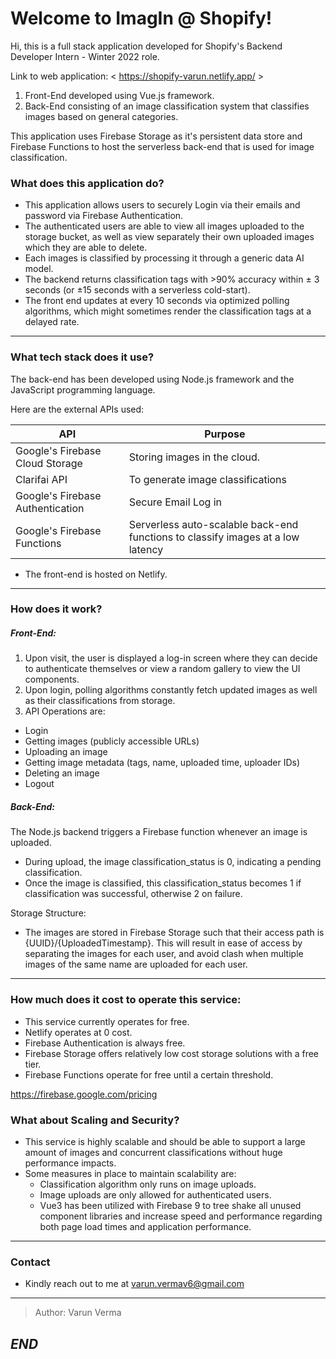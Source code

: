 # Welcome to ImagIn @ Shopify!
  

Hi, this is a full stack application developed for Shopify's Backend Developer Intern - Winter 2022 role.

Link to web application: < https://shopify-varun.netlify.app/ >


1. Front-End developed using Vue.js framework.
2. Back-End consisting of an image classification system that classifies images based on general categories. 

This application uses Firebase Storage as it's persistent data store and Firebase Functions to host the serverless back-end that is used for image classification. 
  

### What does this application do?
- This application allows users to securely Login via their emails and password via Firebase Authentication.
- The authenticated users are able to view all images uploaded to the storage bucket, as well as view separately their own uploaded images which they are able to delete. 
- Each images is classified by processing it through a generic data AI model.
- The backend returns classification tags with >90% accuracy within ± 3 seconds (or ±15 seconds with a serverless cold-start).
- The front end updates at every 10 seconds via optimized polling algorithms, which might sometimes render the classification tags at a delayed rate.
---


### What tech stack does it use?

  The back-end has been developed using Node.js framework and the JavaScript programming language. 

  
Here are the external APIs used:

| API                               | Purpose                                  |
| --------------------------------- | ---------------------------------------- |
| Google's Firebase Cloud Storage   | Storing images in the cloud.             |
| Clarifai API                      | To generate image classifications |
| Google's Firebase Authentication                 | Secure Email Log in |
| Google's Firebase Functions                 | Serverless auto-scalable back-end functions to classify images at a low latency |

- The front-end is hosted on Netlify. 
---

### How does it work?

##### Front-End:

1. Upon visit, the user is displayed a log-in screen where they can decide to authenticate themselves or view a random gallery to view the UI components. 
2. Upon login, polling algorithms constantly fetch updated images as well as their classifications from storage.
3. API Operations are:
- Login
- Getting images (publicly accessible URLs)
- Uploading an image
- Getting image metadata (tags, name, uploaded time, uploader IDs)
- Deleting an image
- Logout  

##### Back-End:
The Node.js backend triggers a Firebase function whenever an image is uploaded. 
- During upload, the image classification_status is 0, indicating a pending classification.
- Once the image is classified, this classification_status becomes 1 if classification was successful, otherwise 2 on failure.

Storage Structure:
- The images are stored in Firebase Storage such that their access path is {UUID}/{UploadedTimestamp}. This will result in ease of access by separating the images for each user, and avoid clash when multiple images of the same name are uploaded for each user.
---

### How much does it cost to operate this service:
- This service currently operates for free.
- Netlify operates at 0 cost. 
- Firebase Authentication is always free.
- Firebase Storage offers relatively low cost storage solutions with a free tier.
- Firebase Functions operate for free until a certain threshold.
  
https://firebase.google.com/pricing
  
### What about Scaling and Security?
- This service is highly scalable and should be able to support a large amount of images and concurrent classifications without huge performance impacts.
- Some measures in place to maintain scalability are:
  - Classification algorithm only runs on image uploads.
  - Image uploads are only allowed for authenticated users.
  - Vue3 has been utilized with Firebase 9 to tree shake all unused component libraries and increase speed and performance regarding both page load times and application performance.  

---
### Contact
- Kindly reach out to me at varun.vermav6@gmail.com
---
  > Author: Varun Verma
  
**_END_**
---